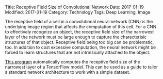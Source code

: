 Title: Receptive Field Size of Convolutional Network
Date: 2017-01-19
Modified: 2017-01-19
Category: Technology
Tags: Deep Learning, Image

The receptive field of a cell in a convolutional neural network (CNN)
is the underlying image region that affects the computation
of this cell.  For a CNN to effectively
recognize an object, the receptive field size of the
narrowest layer of the network must be large enough to 
capture the characterisic structures of that object.
Receptive field being too big can be problematic, too.
In addition to cost excessive computation, the
neural network might be forced to learn structures
that are not intrinsically attached to the object.

[This program](https://github.com/aaalgo/tfgraph) automatically
computes the receptive field size of the narrowest layer of
a TensorFlow model.  This can be used as a guide to tailor a
standard network architecture to work with a simple dataset.


